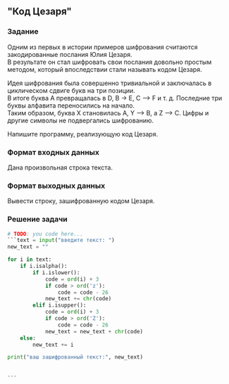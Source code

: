 ## "Код Цезаря"

### Задание

Одним из первых в истории примеров шифрования считаются закодированные послания Юлия Цезаря. \
В результате он стал шифровать свои послания довольно простым методом, который впоследствии стали называть кодом Цезаря.

Идея шифрования была совершенно тривиальной и заключалась в циклическом сдвиге букв на три позиции. \
В итоге буква A превращалась в D, B -> E, C –> F и т. д. Последние три буквы алфавита переносились на начало. \
Таким образом, буква X становилась A, Y –> B, а Z –> C. Цифры и другие символы не подвергались шифрованию.

Напишите программу, реализующую код Цезаря.

### Формат входных данных

Дана произвольная строка текста.

### Формат выходных данных

Вывести строку, зашифрованную кодом Цезаря.

### Решение задачи

```python
# TODO: you code here...
```text = input("введите текст: ")
new_text = ""

for i in text:
    if i.isalpha():
        if i.islower():
            code = ord(i) + 3
            if code > ord('z'):
                code = code - 26
            new_text += chr(code)
        elif i.isupper():
            code = ord(i) + 3
            if code > ord('Z'):
                code = code - 26
            new_text = new_text + chr(code)
    else:
        new_text += i

print("ваш зашифрованный текст:", new_text)


---


